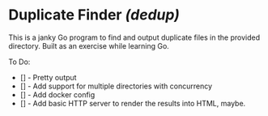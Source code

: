 # Duplicate Finder _(dedup)_

This is a janky Go program to find and output duplicate files in the provided directory. Built as an exercise while learning Go.

To Do:
 - [] - Pretty output
 - [] - Add support for multiple directories with concurrency
 - [] - Add docker config
 - [] - Add basic HTTP server to render the results into HTML, maybe.